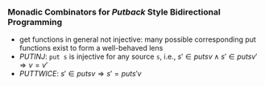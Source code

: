 ### Monadic Combinators for _Putback_ Style Bidirectional Programming

* get functions in general not injective: many possible corresponding
      put functions exist to form a well-behaved lens
* _PUTINJ_: `put s` is injective for any source `s`, i.e., $s' \in put
  s v \wedge s' \in put s v' \Rightarrow v = v'$
* _PUTTWICE_: $s' \in put s v \Rightarrow s' = put s' v$
